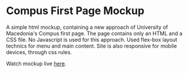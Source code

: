 # Compus First Page Mockup #
A simple html mockup, containing a new approach of University of Macedonia's Compus first page. The page contains only an HTML and a CSS file. No Javascript is used for this approach. Used flex-box layout technics for menu and main content. Site is also responsive for mobile devices, through css rules.

Watch mockup live [here](https://kkatsi.github.io/CompusFirstPageUpdate/).
